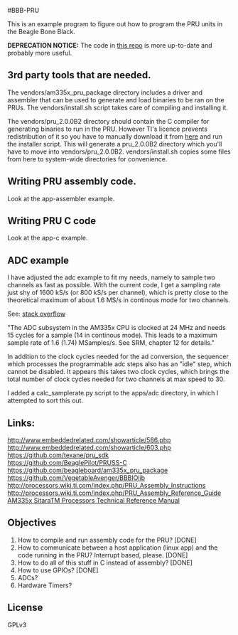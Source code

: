 #BBB-PRU

This is an example program to figure out how to program the PRU units in the Beagle Bone Black.



**DEPRECATION NOTICE:** The code in [this repo](https://github.com/outer-space-sounds/beaglebone-pruio/) is more up-to-date and probably more useful.

## 3rd party tools that are needed.

The vendors/am335x_pru_package directory includes a driver and assembler that can be used to generate and load binaries to be ran on the PRUs. The vendors/install.sh script takes care of compiling and installing it.

The vendors/pru_2.0.0B2 directory should contain the C compiler for generating binaries to run in the PRU. However TI's licence prevents redistribution of it so you have to manually download it from [here](http://software-dl.ti.com/codegen/non-esd/downloads/beta.htm) and run the installer script. This will generate a pru_2.0.0B2 directory which you'll have to move into vendors/pru_2.0.0B2. vendors/install.sh copies some files from here to system-wide directories for convenience.

## Writing PRU assembly code.

Look at the app-assembler example.

## Writing PRU C code

Look at the app-c example.

## ADC example 

I have adjusted the adc example to fit my needs, namely to sample two channels
as fast as possible. With the current code, I get a sampling rate just shy of
1600 kS/s (or 800 kS/s per channel), which is pretty close to the theoretical
maximum of about 1.6 MS/s in continous mode for two channels. 

See: [stack
overflow](https://stackoverflow.com/questions/31076486/frequency-sampling-limit-for-beaglebone-adc)

"The ADC subsystem in the AM335x CPU is clocked at 24 MHz and needs 15 cycles
for a sample (14 in continous mode). This leads to a maximum sample rate of
1.6 (1.74) MSamples/s. See SRM, chapter 12 for details."

In addition to the clock cycles needed for the ad conversion, the sequencer
which processes the programmable adc steps also has an "idle" step, which
cannot be disabled. It appears this takes two clock cycles, which brings the
total number of clock cycles needed for two channels at max speed to 30.

I added a calc_samplerate.py script to the apps/adc directory, in which I
attempted to sort this out. 

## Links:

http://www.embeddedrelated.com/showarticle/586.php   
http://www.embeddedrelated.com/showarticle/603.php   
https://github.com/texane/pru_sdk   
https://github.com/BeaglePilot/PRUSS-C   
https://github.com/beagleboard/am335x_pru_package   
https://github.com/VegetableAvenger/BBBIOlib
http://processors.wiki.ti.com/index.php/PRU_Assembly_Instructions   
http://processors.wiki.ti.com/index.php/PRU_Assembly_Reference_Guide   
[AM335x SitaraTM Processors Technical Reference Manual](http://www.ti.com/lit/ug/spruh73k/spruh73k.pdf)   


## Objectives

1. How to compile and run assembly code for the PRU?  [DONE]
2. How to communicate between a host application (linux app) and the code running in the PRU? Interrupt based, please. [DONE]
3. How to do all of this stuff in C instead of assembly?  [DONE]
4. How to use GPIOs? [DONE]
5. ADCs? 
5. Hardware Timers?

## License

GPLv3
